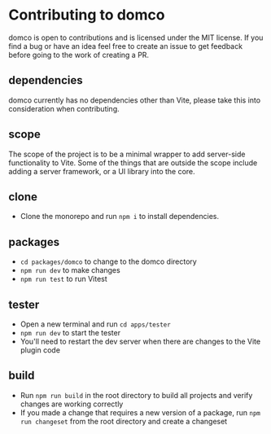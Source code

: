 # Contributing to domco

domco is open to contributions and is licensed under the MIT license. If you find a bug or have an idea feel free to create an issue to get feedback before going to the work of creating a PR.

## dependencies

domco currently has no dependencies other than Vite, please take this into consideration when contributing.

## scope

The scope of the project is to be a minimal wrapper to add server-side functionality to Vite. Some of the things that are outside the scope include adding a server framework, or a UI library into the core.

## clone

- Clone the monorepo and run `npm i` to install dependencies.

## packages

- `cd packages/domco` to change to the domco directory
- `npm run dev` to make changes
- `npm run test` to run Vitest

## tester

- Open a new terminal and run `cd apps/tester`
- `npm run dev` to start the tester
- You'll need to restart the dev server when there are changes to the Vite plugin code

## build

- Run `npm run build` in the root directory to build all projects and verify changes are working correctly
- If you made a change that requires a new version of a package, run `npm run changeset` from the root directory and create a changeset
